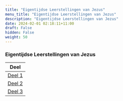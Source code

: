 ```yaml
---
title: "Eigentijdse Leerstellingen van Jezus"
menu_title: "Eigentijdse Leerstellingen van Jezus"
description: "Eigentijdse Leerstellingen van Jezus"
date: 2024-02-01 02:18:11+11:00
draft: False
hidden: False
weight: 50
---
```

### Eigentijdse Leerstellingen van Jezus

|**Deel**
|---
| [Deel 1](/3-nl-jesus-messages/3-5-nl-jesus-cont-teachings/3-5-1-nl-jesus-teachings-volume-1/)
| [Deel 2](/3-nl-jesus-messages/3-5-nl-jesus-cont-teachings/3-5-2-nl-jesus-teachings-volume-2/)
| [Deel 3](/3-nl-jesus-messages/3-5-nl-jesus-cont-teachings/3-5-3-nl-jesus-teachings-volume-3/)
